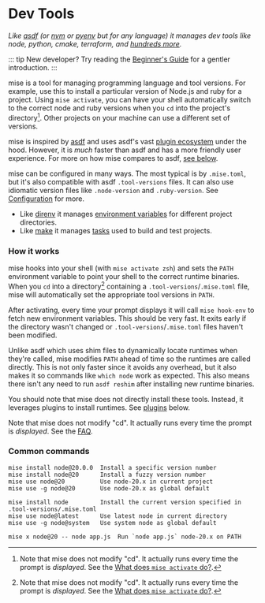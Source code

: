 ---
---

# Dev Tools

_Like [asdf](https://asdf-vm.com) (or [nvm](https://github.com/nvm-sh/nvm) or [pyenv](https://github.com/pyenv/pyenv) but for any language) it manages dev tools like node, python, cmake, terraform, and [hundreds more](/plugins)._

::: tip
New developer? Try reading the [Beginner's Guide](https://dev.to/jdxcode/beginners-guide-to-rtx-ac4) for a gentler introduction.
:::

mise is a tool for managing programming language and tool versions. For example, use this to install
a particular version of Node.js and ruby for a project. Using `mise activate`, you can have your
shell automatically switch to the correct node and ruby versions when you `cd` into the project's
directory[^cd]. Other projects on your machine can use a different set of versions.

mise is inspired by [asdf](https://asdf-vm.com) and uses asdf's vast [plugin ecosystem](https://github.com/rtx-plugins/registry)
under the hood. However, it is _much_ faster than asdf and has a more friendly user experience.
For more on how mise compares to asdf, [see below](/comparison-to-asdf).

mise can be configured in many ways. The most typical is by `.mise.toml`, but it's also compatible
with asdf `.tool-versions` files. It can also use idiomatic version files like `.node-version` and
`.ruby-version`. See [Configuration](./configuration) for more.

[^cd]:
    Note that mise does not modify "cd". It actually runs every time the prompt is _displayed_.
    See the [What does `mise activate` do?](/faq#what-does-mise-activate-do).

* Like [direnv](https://github.com/direnv/direnv) it manages [environment variables](/configuration#env---arbitrary-environment-variables) for different project directories.
* Like [make](https://www.gnu.org/software/make/manual/make.html) it manages [tasks](/tasks/) used to build and test projects.

### How it works

mise hooks into your shell (with `mise activate zsh`) and sets the `PATH`
environment variable to point your shell to the correct runtime binaries. When you `cd` into a
directory[^cd] containing a `.tool-versions`/`.mise.toml` file, mise will automatically set the
appropriate tool versions in `PATH`.

After activating, every time your prompt displays it will call `mise hook-env` to fetch new
environment variables.
This should be very fast. It exits early if the directory wasn't changed or `.tool-versions`/`.mise.toml` files haven't been modified.

Unlike asdf which uses shim files to dynamically locate runtimes when they're called, mise modifies
`PATH` ahead of time so the runtimes are called directly. This is not only faster since it avoids
any overhead, but it also makes it so commands like `which node` work as expected. This also
means there isn't any need to run `asdf reshim` after installing new runtime binaries.

You should note that mise does not directly install these tools.
Instead, it leverages plugins to install runtimes.
See [plugins](/plugins) below.

[^cd]:
Note that mise does not modify "cd". It actually runs every time the prompt is _displayed_.
See the [FAQ](/faq#what-does-mise-activate-do).

### Common commands

```text
mise install node@20.0.0  Install a specific version number
mise install node@20      Install a fuzzy version number
mise use node@20          Use node-20.x in current project
mise use -g node@20       Use node-20.x as global default

mise install node         Install the current version specified in .tool-versions/.mise.toml
mise use node@latest      Use latest node in current directory
mise use -g node@system   Use system node as global default

mise x node@20 -- node app.js  Run `node app.js` node-20.x on PATH
```
